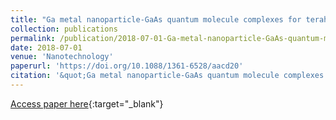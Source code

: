 ```yaml
---
title: "Ga metal nanoparticle-GaAs quantum molecule complexes for terahertz generation"
collection: publications
permalink: /publication/2018-07-01-Ga-metal-nanoparticle-GaAs-quantum-molecule-complexes-for-terahertz-generation
date: 2018-07-01
venue: 'Nanotechnology'
paperurl: 'https://doi.org/10.1088/1361-6528/aacd20'
citation: '&quot;Ga metal nanoparticle-GaAs quantum molecule complexes for terahertz generation.&quot; Nanotechnology, 2018.'
---
```

[Access paper here](https://doi.org/10.1088/1361-6528/aacd20){:target="_blank"}

